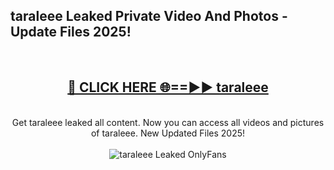 <h2>taraleee Leaked Private Video And Photos - Update Files 2025!</h2>
<br>
<div align="center">
<h2><a href="https://top-ai-tools.click/QrbHav" rel="nofollow">🔴 CLICK HERE 🌐==►► taraleee</a></h2>
<br>
Get taraleee leaked all content. Now you can access all videos and pictures of taraleee. New Updated Files 2025!
<br>
<br>
<a href="https://top-ai-tools.click/QrbHav" rel="nofollow" data-target="animated-image.originalLink"><img src="https://i.ibb.co.com/WyWwxjT/player-gif2.gif" alt="taraleee Leaked  OnlyFans" style="max-width: 100%; display: inline-block;" data-target="animated-image.originalImage"></a>
</div>
<br>